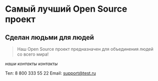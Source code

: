 # Самый лучший Open Source проект

## Сделан людьми для людей

> Наш Open Source проект предназначен для объединения людей со всего мира!

_наши контакты контакты_

   Тел: 8 800 333 55 22
   Email: support@test.ru
